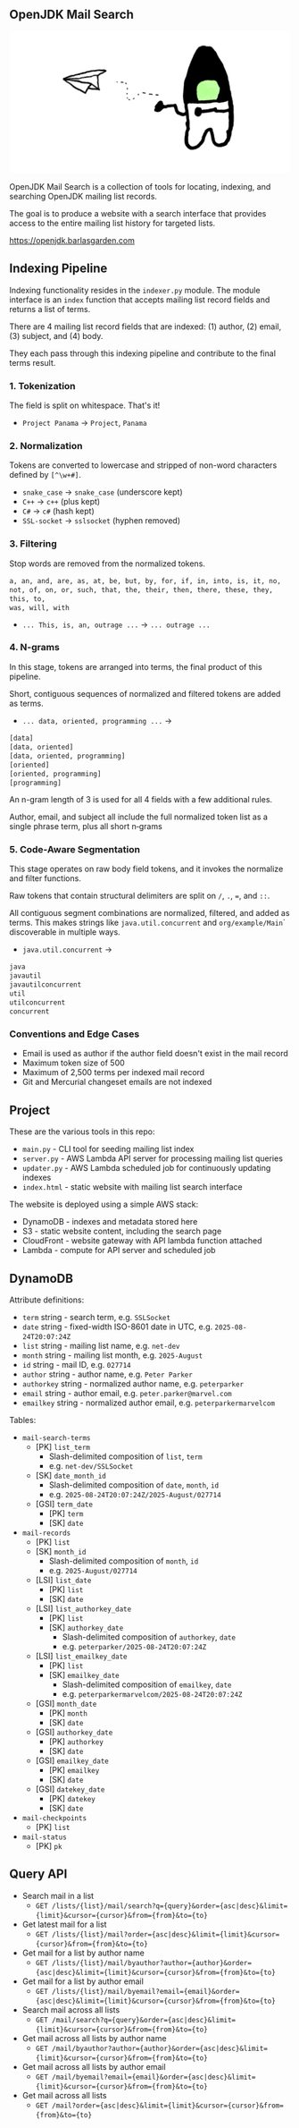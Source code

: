 ## OpenJDK Mail Search

![Duke Mascot](duke.png)

OpenJDK Mail Search is a collection of tools for locating, indexing, and searching OpenJDK mailing list records.

The goal is to produce a website with a search interface that provides access to the entire mailing list
history for targeted lists.

https://openjdk.barlasgarden.com

## Indexing Pipeline

Indexing functionality resides in the `indexer.py` module. The module interface is an `index` function
that accepts mailing list record fields and returns a list of terms.

There are 4 mailing list record fields that are indexed: (1) author, (2) email, (3) subject, and (4) body.

They each pass through this indexing pipeline and contribute to the final terms result.

### 1. Tokenization

The field is split on whitespace. That's it!

* `Project Panama` → `Project`, `Panama`

### 2. Normalization

Tokens are converted to lowercase and stripped of non-word characters defined by `[^\w+#]`.

* `snake_case` → `snake_case` (underscore kept)
* `C++` → `c++` (plus kept)
* `C#` → `c#` (hash kept)
* `SSL-socket` → `sslsocket` (hyphen removed)

### 3. Filtering

Stop words are removed from the normalized tokens.

```
a, an, and, are, as, at, be, but, by, for, if, in, into, is, it, no,
not, of, on, or, such, that, the, their, then, there, these, they, this, to,
was, will, with
```

* `... This, is, an, outrage ...` → `... outrage ...` 

### 4. N-grams

In this stage, tokens are arranged into terms, the final product of this pipeline.

Short, contiguous sequences of normalized and filtered tokens are added as terms.

* `... data, oriented, programming ...` →
```
[data]
[data, oriented]
[data, oriented, programming]
[oriented]
[oriented, programming]
[programming]
```

An n-gram length of 3 is used for all 4 fields with a few additional rules.

Author, email, and subject all include the full normalized token list as a single phrase term,
plus all short n‑grams

### 5. Code-Aware Segmentation

This stage operates on raw body field tokens, and it invokes the normalize and filter functions.

Raw tokens that contain structural delimiters are split on `/`, `.`, `=`, and `::`.

All contiguous segment combinations are normalized, filtered, and added as terms.
This makes strings like `java.util.concurrent` and `org/example/Main`</code>` discoverable in multiple ways.

* `java.util.concurrent` →
```
java
javautil
javautilconcurrent
util
utilconcurrent
concurrent
```

### Conventions and Edge Cases

* Email is used as author if the author field doesn't exist in the mail record
* Maximum token size of 500
* Maximum of 2,500 terms per indexed mail record
* Git and Mercurial changeset emails are not indexed

## Project

These are the various tools in this repo:
* `main.py` - CLI tool for seeding mailing list index
* `server.py` - AWS Lambda API server for processing mailing list queries
* `updater.py` - AWS Lambda scheduled job for continuously updating indexes
* `index.html` - static website with mailing list search interface

The website is deployed using a simple AWS stack:
* DynamoDB - indexes and metadata stored here
* S3 - static website content, including the search page
* CloudFront - website gateway with API lambda function attached
* Lambda - compute for API server and scheduled job

## DynamoDB

Attribute definitions:
* `term` string - search term, e.g. `SSLSocket`
* `date` string - fixed-width ISO-8601 date in UTC, e.g. `2025-08-24T20:07:24Z`
* `list` string - mailing list name, e.g. `net-dev`
* `month` string - mailing list month, e.g. `2025-August`
* `id` string - mail ID, e.g. `027714`
* `author` string - author name, e.g. `Peter Parker`
* `authorkey` string - normalized author name, e.g. `peterparker`
* `email` string - author email, e.g. `peter.parker@marvel.com`
* `emailkey` string - normalized author email, e.g. `peterparkermarvelcom`

Tables:
* `mail-search-terms`
  * [PK] `list_term`
    * Slash-delimited composition of `list`, `term`
    * e.g. `net-dev/SSLSocket`
  * [SK] `date_month_id`
    * Slash-delimited composition of `date`, `month`, `id`
    * e.g. `2025-08-24T20:07:24Z/2025-August/027714`
  * [GSI] `term_date`
    * [PK] `term`
    * [SK] `date`
* `mail-records`
  * [PK] `list`
  * [SK] `month_id`
    * Slash-delimited composition of `month`, `id`
    * e.g. `2025-August/027714`
  * [LSI] `list_date`
    * [PK] `list`
    * [SK] `date`
  * [LSI] `list_authorkey_date`
    * [PK] `list`
    * [SK] `authorkey_date`
      * Slash-delimited composition of `authorkey`, `date`
      * e.g. `peterparker/2025-08-24T20:07:24Z`
  * [LSI] `list_emailkey_date`
    * [PK] `list`
    * [SK] `emailkey_date`
      * Slash-delimited composition of `emailkey`, `date`
      * e.g. `peterparkermarvelcom/2025-08-24T20:07:24Z`
  * [GSI] `month_date`
    * [PK] `month`
    * [SK] `date`
  * [GSI] `authorkey_date`
    * [PK] `authorkey`
    * [SK] `date`
  * [GSI] `emailkey_date`
    * [PK] `emailkey`
    * [SK] `date`
  * [GSI] `datekey_date`
    * [PK] `datekey`
    * [SK] `date`
* `mail-checkpoints`
  * [PK] `list`
* `mail-status`
  * [PK] `pk`


## Query API

* Search mail in a list
  * `GET /lists/{list}/mail/search?q={query}&order={asc|desc}&limit={limit}&cursor={cursor}&from={from}&to={to}`
* Get latest mail for a list
  * `GET /lists/{list}/mail?order={asc|desc}&limit={limit}&cursor={cursor}&from={from}&to={to}`
* Get mail for a list by author name
  * `GET /lists/{list}/mail/byauthor?author={author}&order={asc|desc}&limit={limit}&cursor={cursor}&from={from}&to={to}`
* Get mail for a list by author email
  * `GET /lists/{list}/mail/byemail?email={email}&order={asc|desc}&limit={limit}&cursor={cursor}&from={from}&to={to}`
* Search mail across all lists
  * `GET /mail/search?q={query}&order={asc|desc}&limit={limit}&cursor={cursor}&from={from}&to={to}`
* Get mail across all lists by author name
  * `GET /mail/byauthor?author={author}&order={asc|desc}&limit={limit}&cursor={cursor}&from={from}&to={to}`
* Get mail across all lists by author email
  * `GET /mail/byemail?email={email}&order={asc|desc}&limit={limit}&cursor={cursor}&from={from}&to={to}`
* Get mail across all lists
  * `GET /mail?order={asc|desc}&limit={limit}&cursor={cursor}&from={from}&to={to}`